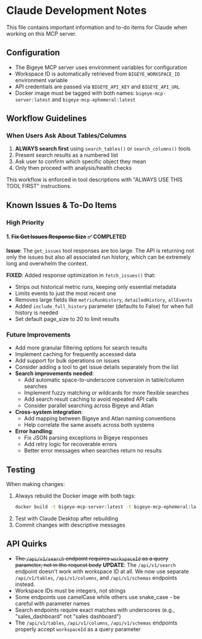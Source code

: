 # Claude Development Notes

This file contains important information and to-do items for Claude when working on this MCP server.

## Configuration

- The Bigeye MCP server uses environment variables for configuration
- Workspace ID is automatically retrieved from `BIGEYE_WORKSPACE_ID` environment variable
- API credentials are passed via `BIGEYE_API_KEY` and `BIGEYE_API_URL`
- Docker image must be tagged with both names: `bigeye-mcp-server:latest` and `bigeye-mcp-ephemeral:latest`

## Workflow Guidelines

### When Users Ask About Tables/Columns
1. **ALWAYS search first** using `search_tables()` or `search_columns()` tools
2. Present search results as a numbered list
3. Ask user to confirm which specific object they mean
4. Only then proceed with analysis/health checks

This workflow is enforced in tool descriptions with "ALWAYS USE THIS TOOL FIRST" instructions.

## Known Issues & To-Do Items

### High Priority

#### 1. ~~Fix Get Issues Response Size~~ ✅ COMPLETED
**Issue**: The `get_issues` tool responses are too large. The API is returning not only the issues but also all associated run history, which can be extremely long and overwhelm the context.

**FIXED**: Added response optimization in `fetch_issues()` that:
- Strips out historical metric runs, keeping only essential metadata
- Limits events to just the most recent one
- Removes large fields like `metricRunHistory`, `detailedHistory`, `allEvents`
- Added `include_full_history` parameter (defaults to False) for when full history is needed
- Set default page_size to 20 to limit results

### Future Improvements

- Add more granular filtering options for search results
- Implement caching for frequently accessed data
- Add support for bulk operations on issues
- Consider adding a tool to get issue details separately from the list
- **Search improvements needed**:
  - Add automatic space-to-underscore conversion in table/column searches
  - Implement fuzzy matching or wildcards for more flexible searches
  - Add search result caching to avoid repeated API calls
  - Consider parallel searching across Bigeye and Atlan
- **Cross-system integration**:
  - Add mapping between Bigeye and Atlan naming conventions
  - Help correlate the same assets across both systems
- **Error handling**:
  - Fix JSON parsing exceptions in Bigeye responses
  - Add retry logic for recoverable errors
  - Better error messages when searches return no results

## Testing

When making changes:
1. Always rebuild the Docker image with both tags:
   ```bash
   docker build -t bigeye-mcp-server:latest -t bigeye-mcp-ephemeral:latest .
   ```
2. Test with Claude Desktop after rebuilding
3. Commit changes with descriptive messages

## API Quirks

- ~~The `/api/v1/search` endpoint requires `workspaceId` as a query parameter, not in the request body~~ **UPDATE**: The `/api/v1/search` endpoint doesn't work with workspace ID at all. We now use separate `/api/v1/tables`, `/api/v1/columns`, and `/api/v1/schemas` endpoints instead.
- Workspace IDs must be integers, not strings
- Some endpoints use camelCase while others use snake_case - be careful with parameter names
- Search endpoints require exact matches with underscores (e.g., "sales_dashboard" not "sales dashboard")
- The `/api/v1/tables`, `/api/v1/columns`, `/api/v1/schemas` endpoints properly accept `workspaceId` as a query parameter
